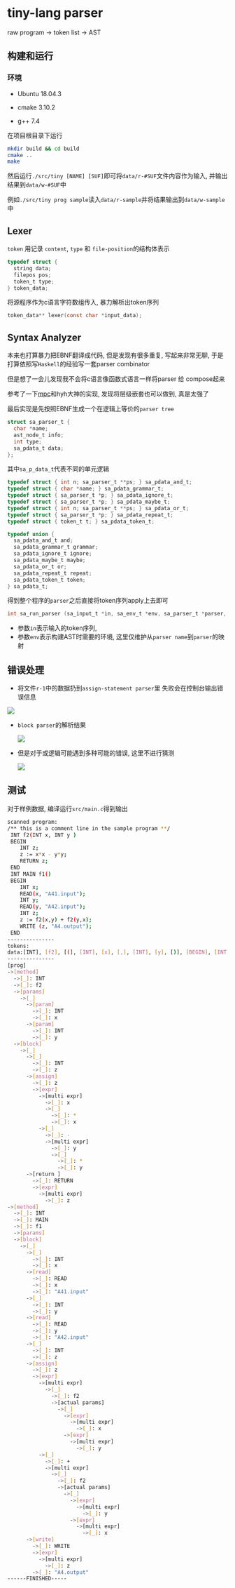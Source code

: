 # tiny-lang parser

raw program -> token list -> AST

## 构建和运行

### 环境

+ Ubuntu 18.04.3

+ cmake 3.10.2

+ g++ 7.4

在项目根目录下运行

```bash
mkdir build && cd build
cmake ..
make
```

然后运行`./src/tiny [NAME] [SUF]`即可将`data/r-#SUF`文件内容作为输入, 并输出结果到`data/w-#SUF`中

例如`./src/tiny prog sample`读入`data/r-sample`并将结果输出到`data/w-sample`中

## Lexer

`token` 用记录 `content`, `type` 和 `file-position`的结构体表示

```c
typedef struct {
  string data;
  filepos pos;
  token_t type;
} token_data;
```

将源程序作为c语言字符数组传入, 暴力解析出token序列

```c
token_data** lexer(const char *input_data);
```

## Syntax Analyzer

本来也打算暴力把EBNF翻译成代码, 但是发现有很多重复, 写起来非常无聊, 于是打算依照写`Haskell`的经验写一套parser combinator

但是想了一会儿发现我不会将c语言像函数式语言一样将parser 给 compose起来

参考了一下[mpc](https://github.com/orangeduck/mpc)和hyh大神的实现, 发现将层级嵌套也可以做到, 真是太强了

最后实现是先按照EBNF生成一个在逻辑上等价的`parser tree`

```c
struct sa_parser_t {
  char *name;
  ast_node_t info;
  int type;
  sa_pdata_t data;
};
```

其中`sa_p_data_t`代表不同的单元逻辑

```c
typedef struct { int n; sa_parser_t **ps; } sa_pdata_and_t;
typedef struct { char *name; } sa_pdata_grammar_t;
typedef struct { sa_parser_t *p; } sa_pdata_ignore_t;
typedef struct { sa_parser_t *p; } sa_pdata_maybe_t;
typedef struct { int n; sa_parser_t **ps; } sa_pdata_or_t;
typedef struct { sa_parser_t *p; } sa_pdata_repeat_t;
typedef struct { token_t t; } sa_pdata_token_t;

typedef union {
  sa_pdata_and_t and;
  sa_pdata_grammar_t grammar;
  sa_pdata_ignore_t ignore;
  sa_pdata_maybe_t maybe;
  sa_pdata_or_t or;
  sa_pdata_repeat_t repeat;
  sa_pdata_token_t token;
} sa_pdata_t;
```

得到整个程序的`parser`之后直接将token序列apply上去即可

```c
int sa_run_parser (sa_input_t *in, sa_env_t *env, sa_parser_t *parser, sa_result_t **res);
```

+ 参数`in`表示输入的token序列,
+ 参数`env`表示构建AST时需要的环境, 这里仅维护从`parser name`到`parser`的映射

## 错误处理

+ 将文件`r-1`中的数据扔到`assign-statement parser`里 失败会在控制台输出错误信息

![](./doc/assign_stmt_error.png)

+ `block parser`的解析结果

  ![](./doc/block_error.png)

+ 但是对于或逻辑可能遇到多种可能的错误, 这里不进行猜测

  ![](./doc/unable.png)

## 测试

对于样例数据, 编译运行`src/main.c`得到输出

```bash
scanned program:
/** this is a comment line in the sample program **/
 INT f2(INT x, INT y )
 BEGIN
    INT z;
    z := x*x - y*y;
    RETURN z;
 END
 INT MAIN f1()
 BEGIN
    INT x;
    READ(x, "A41.input");
    INT y;
    READ(y, "A42.input");
    INT z;
    z := f2(x,y) + f2(y,x);
    WRITE (z, "A4.output");
 END
---------------
tokens:
data:[INT], [f2], [(], [INT], [x], [,], [INT], [y], [)], [BEGIN], [INT], [z], [;], [z], [:=], [x], [*], [x], [-], [y], [*], [y], [;], [RETURN], [z], [;], [END], [INT], [MAIN], [f1], [(], [)], [BEGIN], [INT], [x], [;], [READ], [(], [x], [,], ["A41.input"], [)], [;], [INT], [y], [;], [READ], [(], [y], [,], ["A42.input"], [)], [;], [INT], [z], [;], [z], [:=], [f2], [(], [x], [,], [y], [)], [+], [f2], [(], [y], [,], [x], [)], [;], [WRITE], [(], [z], [,], ["A4.output"], [)], [;], [END], 
---------------
[prog]
->[method]
  ->[_]: INT 
  ->[_]: f2 
  ->[params]
    ->[_]
      ->[param]
        ->[_]: INT 
        ->[_]: x 
      ->[param]
        ->[_]: INT 
        ->[_]: y 
  ->[block]
    ->[_]
      ->[_]
        ->[_]: INT 
        ->[_]: z 
      ->[assign]
        ->[_]: z 
        ->[expr]
          ->[multi expr]
            ->[_]: x 
            ->[_]
              ->[_]: * 
              ->[_]: x 
          ->[_]
            ->[_]: - 
            ->[multi expr]
              ->[_]: y 
              ->[_]
                ->[_]: * 
                ->[_]: y 
      ->[return ]
        ->[_]: RETURN 
        ->[expr]
          ->[multi expr]
            ->[_]: z 
->[method]
  ->[_]: INT 
  ->[_]: MAIN 
  ->[_]: f1 
  ->[params]
  ->[block]
    ->[_]
      ->[_]
        ->[_]: INT 
        ->[_]: x 
      ->[read]
        ->[_]: READ 
        ->[_]: x 
        ->[_]: "A41.input" 
      ->[_]
        ->[_]: INT 
        ->[_]: y 
      ->[read]
        ->[_]: READ 
        ->[_]: y 
        ->[_]: "A42.input" 
      ->[_]
        ->[_]: INT 
        ->[_]: z 
      ->[assign]
        ->[_]: z 
        ->[expr]
          ->[multi expr]
            ->[_]
              ->[_]: f2 
              ->[actual params]
                ->[_]
                  ->[expr]
                    ->[multi expr]
                      ->[_]: x 
                  ->[expr]
                    ->[multi expr]
                      ->[_]: y 
          ->[_]
            ->[_]: + 
            ->[multi expr]
              ->[_]
                ->[_]: f2 
                ->[actual params]
                  ->[_]
                    ->[expr]
                      ->[multi expr]
                        ->[_]: y 
                    ->[expr]
                      ->[multi expr]
                        ->[_]: x 
      ->[write]
        ->[_]: WRITE 
        ->[expr]
          ->[multi expr]
            ->[_]: z 
        ->[_]: "A4.output" 
------FINISHED-----
```

